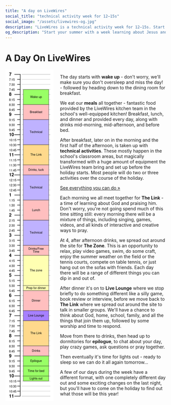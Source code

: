 ```yaml
---
title: "A day on LiveWires"
social_title: "technical activity week for 12–15s"
social_image: "/assets/livewires-og.jpg"
description: "LiveWires is a technical activity week for 12–15s. Start your summer learning about Jesus and technology."
og_description: "Start your summer with a week learning about Jesus and technology."
---
```


# A Day On LiveWires

<div class="columns" style="grid-template-columns: 1fr 2.2fr;">
<img src="/assets/timetable.png" alt="A graphic showing the breakdown of the day in 15 minute chunks">
<div>

The day starts with **wake up** - don't worry, we'll make sure you don't oversleep and miss the day! - followed by heading down to the dining room for breakfast.

We eat our **meals** all together - fantastic food provided by the LiveWires kitchen team in the school's well-equipped kitchen! Breakfast, lunch, and dinner and provided every day, along with drinks mid-morning, mid-afternoon, and before bed.

After breakfast, later on in the morning and the first half of the afternoon, is taken up with **technical activities**. These mostly happen in the school's classroom areas, but magically transformed with a huge amount of equipment the LiveWires team bring and set up before the holiday starts. Most people will do two or three activities over the course of the holiday.

[See everything you can do »](/tech/)

Each morning we all meet together for **The Link** - a time of learning about God and praising him. Don't worry, you're not going spend much of this time sitting still: every morning there will be a mixture of things, including singing, games, videos, and all kinds of interactive and creative ways to pray.

At 4, after afternoon drinks, we spread out around the site for **The Zone**. This is an opportunity to relax, play video games, swim, do some craft, enjoy the summer weather on the field or the tennis courts, compete on table tennis, or just hang out on the sofas with friends. Each day there will be a range of different things you can dip in and out of.

After dinner it's on to **Live Lounge** where we stop briefly to do something different like a silly game, book review or interview, before we move back to **The Link** where we spread out around the site to talk in smaller groups. We'll have a chance to think about God, home, school, family, and all the things that join them up, followed by some worship and time to respond.

Move from there to drinks, then head up to dormitories for **epilogue**, to chat about your day, play crazy games, ask questions or pray together.

Then eventually it's time for lights out - ready to sleep so we can do it all again tomorrow...

A few of our days during the week have a different format, with one completely different day out and some exciting changes on the last night, but you'll have to come on the holiday to find out what those will be this year!

</div>
</div>
